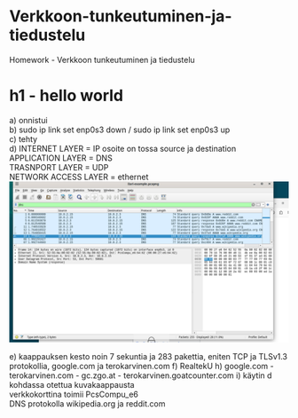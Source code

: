 # Verkkoon-tunkeutuminen-ja-tiedustelu
Homework - Verkkoon tunkeutuminen ja tiedustelu



# h1 - hello world

a) onnistui  
b) sudo ip link set enp0s3 down / sudo ip link set enp0s3 up  
c) tehty  
d)   INTERNET LAYER = IP osoite on tossa source ja destination  
   APPLICATION LAYER = DNS   
   TRASNPORT LAYER = UDP   
   NETWORK ACCESS LAYER = ethernet   
![Wireshark-kaappaus](https://raw.githubusercontent.com/ilarikoik/Verkkoon-tunkeutuminen-ja-tiedustelu/main/wireshark.png)  

e) kaappauksen kesto noin 7 sekuntia ja 283 pakettia, eniten TCP ja TLSv1.3 protokollia, google.com ja terokarvinen.com
f) RealtekU
h)  google.com - terokarvinen.com - gc.zgo.at - terokarvinen.goatcounter.com
i)  käytin d kohdassa otettua kuvakaappausta  
verkkokorttina toimii PcsCompu_e6  
DNS protokolla 
wikipedia.org ja reddit.com  

